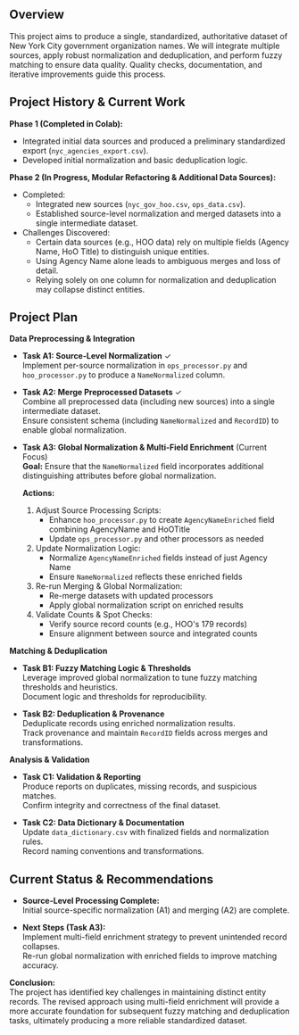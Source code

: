 ## Overview

This project aims to produce a single, standardized, authoritative dataset of New York City government organization names. We will integrate multiple sources, apply robust normalization and deduplication, and perform fuzzy matching to ensure data quality. Quality checks, documentation, and iterative improvements guide this process.

## Project History & Current Work

**Phase 1 (Completed in Colab):**  
- Integrated initial data sources and produced a preliminary standardized export (`nyc_agencies_export.csv`).
- Developed initial normalization and basic deduplication logic.

**Phase 2 (In Progress, Modular Refactoring & Additional Data Sources):**  
- Completed:
  - Integrated new sources (`nyc_gov_hoo.csv`, `ops_data.csv`).
  - Established source-level normalization and merged datasets into a single intermediate dataset.
- Challenges Discovered:
  - Certain data sources (e.g., HOO data) rely on multiple fields (Agency Name, HoO Title) to distinguish unique entities.
  - Using Agency Name alone leads to ambiguous merges and loss of detail.
  - Relying solely on one column for normalization and deduplication may collapse distinct entities.

## Project Plan

**Data Preprocessing & Integration**

- **Task A1: Source-Level Normalization** ✓  
  Implement per-source normalization in `ops_processor.py` and `hoo_processor.py` to produce a `NameNormalized` column.

- **Task A2: Merge Preprocessed Datasets** ✓  
  Combine all preprocessed data (including new sources) into a single intermediate dataset.  
  Ensure consistent schema (including `NameNormalized` and `RecordID`) to enable global normalization.

- **Task A3: Global Normalization & Multi-Field Enrichment** (Current Focus)  
  **Goal:** Ensure that the `NameNormalized` field incorporates additional distinguishing attributes before global normalization.
  
  **Actions:**
  1. Adjust Source Processing Scripts:
     - Enhance `hoo_processor.py` to create `AgencyNameEnriched` field combining AgencyName and HoOTitle
     - Update `ops_processor.py` and other processors as needed
  2. Update Normalization Logic:
     - Normalize `AgencyNameEnriched` fields instead of just Agency Name
     - Ensure `NameNormalized` reflects these enriched fields
  3. Re-run Merging & Global Normalization:
     - Re-merge datasets with updated processors
     - Apply global normalization script on enriched results
  4. Validate Counts & Spot Checks:
     - Verify source record counts (e.g., HOO's 179 records)
     - Ensure alignment between source and integrated counts

**Matching & Deduplication**

- **Task B1: Fuzzy Matching Logic & Thresholds**  
  Leverage improved global normalization to tune fuzzy matching thresholds and heuristics.  
  Document logic and thresholds for reproducibility.

- **Task B2: Deduplication & Provenance**  
  Deduplicate records using enriched normalization results.  
  Track provenance and maintain `RecordID` fields across merges and transformations.

**Analysis & Validation**

- **Task C1: Validation & Reporting**  
  Produce reports on duplicates, missing records, and suspicious matches.  
  Confirm integrity and correctness of the final dataset.

- **Task C2: Data Dictionary & Documentation**  
  Update `data_dictionary.csv` with finalized fields and normalization rules.  
  Record naming conventions and transformations.

## Current Status & Recommendations

- **Source-Level Processing Complete:**  
  Initial source-specific normalization (A1) and merging (A2) are complete.

- **Next Steps (Task A3):**  
  Implement multi-field enrichment strategy to prevent unintended record collapses.  
  Re-run global normalization with enriched fields to improve matching accuracy.

**Conclusion:**  
The project has identified key challenges in maintaining distinct entity records. The revised approach using multi-field enrichment will provide a more accurate foundation for subsequent fuzzy matching and deduplication tasks, ultimately producing a more reliable standardized dataset.
